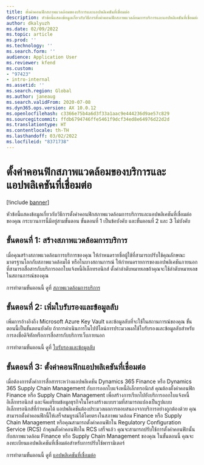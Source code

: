 ```yaml
---
title: ตั้งค่าคอนฟิกสภาพแวดล้อมของบริการและแอปพลิเคชันที่เชื่อมต่อ
description: หัวข้อนี้แสดงข้อมูลเกี่ยวกับวิธีการตั้งค่าคอนฟิกสภาพแวดล้อมการบริการและแอปพลิเคชันที่เชื่อมต่อของคุณ
author: dkalyuzh
ms.date: 02/09/2022
ms.topic: article
ms.prod: ''
ms.technology: ''
ms.search.form: ''
audience: Application User
ms.reviewer: kfend
ms.custom:
- "97423"
- intro-internal
ms.assetid: ''
ms.search.region: Global
ms.author: janeaug
ms.search.validFrom: 2020-07-08
ms.dyn365.ops.version: AX 10.0.12
ms.openlocfilehash: c3366e75b4a6d3f33a1aac9e444236d9ae57c829
ms.sourcegitcommit: ffdb6794746ffe5461f9dcf34ed8e64976d22d2d
ms.translationtype: HT
ms.contentlocale: th-TH
ms.lasthandoff: 03/02/2022
ms.locfileid: "8371738"
---
```

# <a name="configure-service-environments-and-connected-applications"></a>ตั้งค่าคอนฟิกสภาพแวดล้อมของบริการและแอปพลิเคชันที่เชื่อมต่อ

[!include [banner](../includes/banner.md)]

หัวข้อนี้แสดงข้อมูลเกี่ยวกับวิธีการตั้งค่าคอนฟิกสภาพแวดล้อมการบริการและแอปพลิเคชันที่เชื่อมต่อของคุณ กระบวนการนี้มีอยู่สามขั้นตอน ขั้นตอนที่ 1 เป็นข้อบังคับ และขั้นตอนที่ 2 และ 3 ไม่บังคับ

## <a name="step-1-create-a-service-environment"></a>ขั้นตอนที่ 1: สร้างสภาพแวดล้อมการบริการ

เมื่อคุณสร้างสภาพแวดล้อมการบริการของคุณ ให้กําหนดรายชื่อผู้ใช้ที่สามารถปรับใช้คุณลักษณะมาตรฐานโลกกับสภาพแวดล้อมได้ หรือในบางสถานการณ์ ให้กําหนดรายการของแอปพลิเคชันภายนอกที่สามารถสื่อสารกับบริการออกใบแจ้งหนี้อิเล็กทรอนิกส์ ตั้งค่าลำดับหมายเลขถ้าคุณจะใช้ลำดับหมายเลขในสถานการณ์ของคุณ

การทำตามขั้นตอนนี้ ดูที่ [สภาพแวดล้อมการบริการ](e-invoicing-service-environments.md)

## <a name="step-2-add-certificates-and-secrets"></a>ขั้นตอนที่ 2: เพิ่มใบรับรองและข้อมูลลับ

เพิ่มการอ้างอิงถึง Microsoft Azure Key Vault และข้อมูลลับที่จะใช้ในสถานการณ์ของคุณ ขั้นตอนนี้เป็นขั้นตอนบังคับ ถ้าการดำเนินการในไปป์ไลน์การประมวลผลใช้ใบรับรองและข้อมูลลับสำหรับการลงชื่อดิจิทัลหรือการสื่อสารกับบริการเว็บภายนอก

การทำตามขั้นตอนนี้ ดูที่ [ใบรับรองและข้อมูลลับ](e-invoicing-customer-certificates-secrets.md)

## <a name="step-3-configure-connected-applications"></a>ขั้นตอนที่ 3: ตั้งค่าคอนฟิกแอปพลิเคชันที่เชื่อมต่อ

เมื่อต้องการตั้งค่าการสื่อสารระหว่างแอปพลิเคชัน Dynamics 365 Finance หรือ Dynamics 365 Supply Chain Management กับการออกใบแจ้งหนี้อิเล็กทรอนิกส์ คุณต้องตั้งค่าคอนฟิก Finance หรือ Supply Chain Management เพื่อสร้างการเรียกไปยังบริการออกใบแจ้งหนี้อิเล็กทรอนิกส์ และจัดเตรียมข้อมูลธุรกิจในโครงสร้างแบบรวมที่สามารถแปลงเป็นรูปแบบอิเล็กทรอนิกส์ที่กําหนดได้ แอปพลิเคชันต้องประมวลผลการตอบสนองจากบริการอย่างถูกต้องด้วย คุณสามารถตั้งค่าคอนฟิกนี้ให้เสร็จสมบูรณ์ได้โดยตรงในสภาพแวดล้อม Finance หรือ Supply Chain Management หรือคุณสามารถตั้งค่าคอนฟิกใน Regulatory Configuration Service (RCS) ถ้าคุณตั้งค่าคอนฟิกใน RCS เสร็จแล้ว คุณจะสามารถปรับใช้การตั้งค่าคอนฟิกนั้นกับสภาพแวดล้อม Finance หรือ Supply Chain Management ของคุณ ในขั้นตอนนี้ คุณจะลงทะเบียนแอปพลิเคชันที่เชื่อมต่อสำหรับการปรับใช้พารามิเตอร์

การทำตามขั้นตอนนี้ ดูที่ [แอปพลิเคชันที่เชื่อมต่อ](e-invoicing-connected-applications.md)

